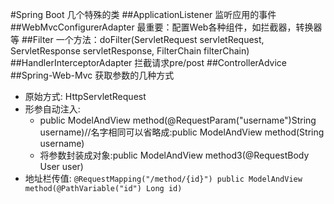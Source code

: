 #Spring Boot 几个特殊的类
##ApplicationListener
监听应用的事件
##WebMvcConfigurerAdapter
最重要：配置Web各种组件，如拦截器，转换器等
##Filter
一个方法：doFilter(ServletRequest servletRequest, ServletResponse servletResponse, FilterChain filterChain)
##HandlerInterceptorAdapter
拦截请求pre/post
##ControllerAdvice
##Spring-Web-Mvc
获取参数的几种方式
- 原始方式: HttpServletRequest
- 形参自动注入:
    - public ModelAndView method(@RequestParam("username")String username)//名字相同可以省略成:public ModelAndView method(String username)
    - 将参数封装成对象:public ModelAndView method3(@RequestBody User user)
- 地址栏传值:
`
@RequestMapping("/method/{id}")
public ModelAndView method(@PathVariable("id") Long id)
`
